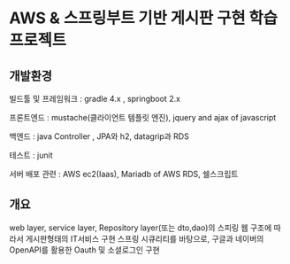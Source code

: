 # AWS & 스프링부트 기반 게시판 구현 학습 프로젝트

## 개발환경

빌드툴 및 프레임워크 : gradle 4.x , springboot 2.x

프론트엔드 : mustache(클라이언트 템플릿 엔진), jquery and ajax of javascript

백엔드 : java Controller , JPA와 h2, datagrip과 RDS

테스트 : junit

서버 배포 관련 : AWS ec2(Iaas), Mariadb of AWS RDS, 쉘스크립트

## 개요

 web layer, service layer, Repository layer(또는 dto,dao)의 스피링 웹 구조에 따라서 게시판형태의 IT서비스 구현
  스프링 시큐리티를 바탕으로, 구글과 네이버의 OpenAPI를 활용한 Oauth 및 소셜로그인 구현
